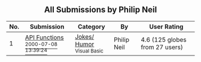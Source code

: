 ﻿<div align="center">

## All Submissions by Philip Neil

</div>

No.  | Submission | Category | By   | User Rating
---- | ---------- | -------- | ---- | -----------
1 | [API Functions<br /><sup>2000-07-08 13:39:24</sup>](https://github.com/Planet-Source-Code/philip-neil-api-functions__1-9597) | [Jokes/ Humor<br /><sup>Visual Basic</sup>](../ByCategory/jokes-humor__1-40.md) | Philip Neil | 4.6 (125 globes from 27 users)
